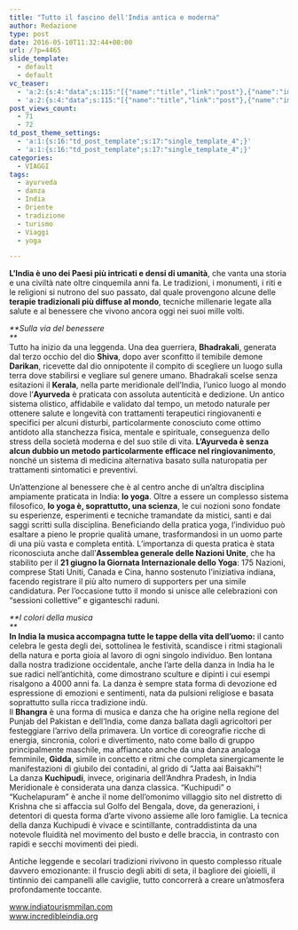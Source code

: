 ```yaml
---
title: "Tutto il fascino dell'India antica e moderna"
author: Redazione
type: post
date: 2016-05-10T11:32:44+00:00
url: /?p=4465
slide_template:
  - default
  - default
vc_teaser:
  - 'a:2:{s:4:"data";s:115:"[{"name":"title","link":"post"},{"name":"image","image":"featured","link":"none"},{"name":"text","mode":"excerpt"}]";s:7:"bgcolor";s:0:"";}'
  - 'a:2:{s:4:"data";s:115:"[{"name":"title","link":"post"},{"name":"image","image":"featured","link":"none"},{"name":"text","mode":"excerpt"}]";s:7:"bgcolor";s:0:"";}'
post_views_count:
  - 71
  - 72
td_post_theme_settings:
  - 'a:1:{s:16:"td_post_template";s:17:"single_template_4";}'
  - 'a:1:{s:16:"td_post_template";s:17:"single_template_4";}'
categories:
  - VIAGGI
tags:
  - ayurveda
  - danza
  - India
  - Oriente
  - tradizione
  - turismo
  - Viaggi
  - yoga

---
```

**L&#8217;India è uno dei Paesi più intricati e densi di umanità**, che vanta una storia e una civiltà nate oltre cinquemila anni fa. Le tradizioni, i monumenti, i riti e le religioni si nutrono del suo passato, dal quale provengono alcune delle **terapie tradizionali più diffuse al mondo**, tecniche millenarie legate alla salute e al benessere che vivono ancora oggi nei suoi mille volti.

_**Sulla via del benessere  
**_  
Tutto ha inizio da una leggenda. Una dea guerriera, **Bhadrakali**, generata dal terzo occhio del dio **Shiva**, dopo aver sconfitto il temibile demone **Darikan**, ricevette dal dio onnipotente il compito di scegliere un luogo sulla terra dove stabilirsi e vegliare sul genere umano. Bhadrakali scelse senza esitazioni il **Kerala**, nella parte meridionale dell&#8217;India, l’unico luogo al mondo dove l&#8217;**Ayurveda** è praticata con assoluta autenticità e dedizione. Un antico sistema olistico, affidabile e validato dal tempo, un metodo naturale per ottenere salute e longevità con trattamenti terapeutici ringiovanenti e specifici per alcuni disturbi, particolarmente conosciuto come ottimo antidoto alla stanchezza fìsica, mentale e spirituale, conseguenza dello stress della società moderna e del suo stile di vita. **L&#8217;Ayurveda è senza alcun dubbio un metodo particolarmente efficace nel ringiovanimento**, nonché un sistema di medicina alternativa basato sulla naturopatia per trattamenti sintomatici e preventivi.

Un&#8217;attenzione al benessere che è al centro anche di un&#8217;altra disciplina ampiamente praticata in India: **lo yoga**. Oltre a essere un complesso sistema filosofico, **lo yoga è, soprattutto, una scienza**, le cui nozioni sono fondate su esperienze, esperimenti e tecniche tramandate da mistici, santi e dai saggi scritti sulla disciplina. Beneficiando della pratica yoga, l&#8217;individuo può esaltare a pieno le proprie qualità umane, trasformandosi in un uomo parte di una più vasta e completa entità. L&#8217;importanza di questa pratica è stata riconosciuta anche dall&#8217;**Assemblea generale delle Nazioni Unite**, che ha stabilito per il **21 giugno la Giornata Internazionale dello Yoga**: 175 Nazioni, comprese Stati Uniti, Canada e Cina, hanno sostenuto l&#8217;iniziativa indiana, facendo registrare il più alto numero di supporters per una simile candidatura. Per l’occasione tutto il mondo si unisce alle celebrazioni con “sessioni collettive” e giganteschi raduni.

_**I colori della musica  
**_  
**In India la musica accompagna tutte le tappe della vita dell&#8217;uomo:** il canto celebra le gesta degli dei, sottolinea le festività, scandisce i ritmi stagionali della natura e porta gioia al lavoro di ogni singolo individuo. Ben lontana dalla nostra tradizione occidentale, anche l&#8217;arte della danza in India ha le sue radici nell&#8217;antichità, come dimostrano sculture e dipinti i cui esempi risalgono a 4000 anni fa. La danza è sempre stata forma di devozione ed espressione di emozioni e sentimenti, nata da pulsioni religiose e basata soprattutto sulla ricca tradizione indù.  
Il **Bhangra** è una forma di musica e danza che ha origine nella regione del Punjab del Pakistan e dell’India, come danza ballata dagli agricoltori per festeggiare l’arrivo della primavera. Un vortice di coreografie ricche di energia, sincronia, colori e divertimento, nato come ballo di gruppo principalmente maschile, ma affiancato anche da una danza analoga femminile, **Gidda**, simile in concetto e ritmi che completa sinergicamente le manifestazioni di giubilo dei contadini, al grido di “Jatta aai Baisakhi”!  
La danza **Kuchipudi**, invece, originaria dell’Andhra Pradesh, in India Meridionale è considerata una danza classica. “Kuchipudi” o “Kuchelapuram” è anche il nome dell’omonimo villaggio sito nel distretto di Krishna che si affaccia sul Golfo del Bengala, dove, da generazioni, i detentori di questa forma d’arte vivono assieme alle loro famiglie. La tecnica della danza Kuchipudi è vivace e scintillante, contraddistinta da una notevole fluidità nel movimento del busto e delle braccia, in contrasto con rapidi e secchi movimenti dei piedi.

Antiche leggende e secolari tradizioni rivivono in questo complesso rituale davvero emozionante: il fruscio degli abiti di seta, il bagliore dei gioielli, il tintinnio dei campanelli alle caviglie, tutto concorrerà a creare un&#8217;atmosfera profondamente toccante.

<a href="https://www.indiatourismmilan.com" target="_blank" rel="noopener">www.indiatourismmilan.com</a>  
<a href="https://www.incredibleindia.org" target="_blank" rel="noopener">www.incredibleindia.org</a>

&nbsp;